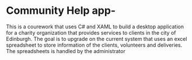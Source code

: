 # Community Help app-
This is a courework that uses C# and XAML to build a desktop application for a charity organization that provides services to clients in the city of Edinburgh.
The goal is to upgrade on the current system that uses an excel spreadsheet to store information of the clients, volunteers and deliveries. The spreadsheets is handled by the administrator
